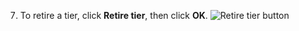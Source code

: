 7. To retire a tier, click **Retire tier**, then click **OK**.
   ![Retire tier button](/assets/images/help/sponsors/retire-tier-button.png)
